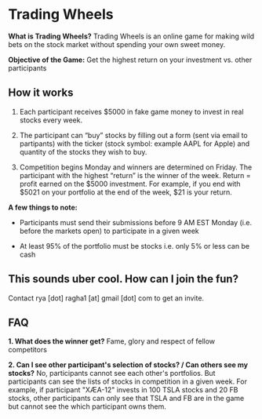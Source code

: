 # Trading Wheels

**What is Trading Wheels?**
Trading Wheels is an online game for making wild bets on the stock market without spending your own sweet money.

**Objective of the Game:**
Get the highest return on your investment vs. other participants

## How it works
1. Each participant receives $5000 in fake game money to invest in real stocks every week.

2. The participant can “buy” stocks by filling out a form (sent via email to partipants) with the ticker (stock symbol: example AAPL for Apple) and quantity of the stocks they wish to buy. 

3. Competition begins Monday and winners are determined on Friday. The participant with the highest “return” is the winner of the week. Return = profit earned on the $5000 investment. For example, if you end with $5021 on your portfolio at the end of the week, $21 is your return.

**A few things to note:** 
* Participants must send their submissions before 9 AM EST Monday (i.e. before the markets open) to participate in a given week

* At least 95% of the portfolio must be stocks i.e. only 5% or less can be cash

## This sounds uber cool. How can I join the fun?
Contact rya [dot] ragha1 [at] gmail [dot] com to get an invite.

## FAQ
**1. What does the winner get?**
Fame, glory and respect of fellow competitors

**2. Can I see other participant's selection of stocks? / Can others see my stocks?**
No, participants cannot see each other's portfolios. But participants can see the lists of stocks in competition in a given week. For example, if participant "XÆA-12" invests in 100 TSLA stocks and 20 FB stocks, other participants can only see that TSLA and FB are in the game but cannot see the which participant owns them.
